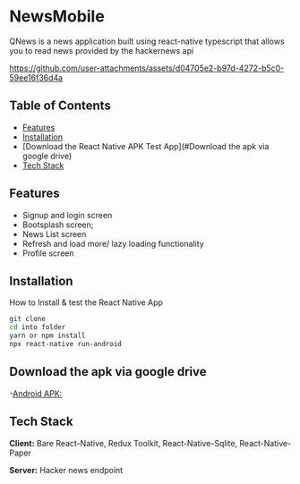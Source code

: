 # NewsMobile

QNews is a news application built using react-native typescript that allows you to read news provided by the hackernews api


https://github.com/user-attachments/assets/d04705e2-b97d-4272-b5c0-59ee16f36d4a


## Table of Contents

- [Features](#Features)
- [Installation](#Installation)
- [Download the React Native APK Test App](#Download the apk via google drive)
- [Tech Stack](#Tech%Stack)

## Features

- Signup and login screen
- Bootsplash screen;
- News List screen
- Refresh and load more/ lazy loading functionality
- Profile screen

## Installation

How to Install & test the React Native App

```bash
git clone
cd into folder
yarn or npm install
npx react-native run-android
```

## Download the apk via google drive

-[Android APK: ](https://drive.google.com/file/d/10CZjJbV1t7ff18YKVFsMQ5Fj_ybGAl10/view?usp=drive_link)

## Tech Stack

**Client:** Bare React-Native, Redux Toolkit, React-Native-Sqlite, React-Native-Paper

**Server:** Hacker news endpoint
